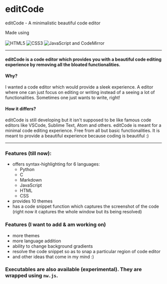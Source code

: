 # editCode
editCode - A minimalistic beautiful code editor

Made using <br><br> ![HTML5](https://img.shields.io/badge/html5-%23E34F26.svg?style=for-the-badge&logo=html5&logoColor=white) ![CSS3](https://img.shields.io/badge/css3-%231572B6.svg?style=for-the-badge&logo=css3&logoColor=white)
![JavaScript](https://img.shields.io/badge/javascript-%23323330.svg?style=for-the-badge&logo=javascript&logoColor=%23F7DF1E) and CodeMirror

---

#### editCode is a code editor which provides you with a beautiful code editing experience by removing all the bloated functionalities. 
#### Why?
I wanted a code editor which would provide a sleek experience. A editor where one can just focus on editing or writing instead of a seeing a lot of functionalities. 
Sometimes one just wants to write, right!

#### How it differs?
editCode is still developing but it isn't supposed to be like famous code editors like VSCode, Sublime Text, Atom and others. editCode is meant for a minimal code editing
experience. Free from all but basic functionalities. It is meant to provide a beautiful experience because coding is beautiful :)

---

### Features (till now):
- offers syntax-highlighting for 6 languages:
    - Python
    - C
    - Markdown
    - JavaScript
    - HTML
    - CSS
- provides 10 themes
- has a code snippet function which captures the screenshot of the code (right now it captures the whole window but its being resolved)

### Features (I want to add & am working on)
- more themes 
- more language addition
- ability to change background gradients
- resolve the code snippet so as to snap a particular region of code editor
- and other ideas that come in my mind :)

### Executables are also available (experimental). They are wrapped using `nw.js`.
